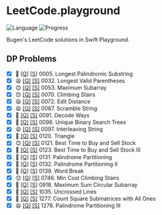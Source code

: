 # LeetCode.playground
![Language](https://img.shields.io/badge/Language-Swift%205.2-orange.svg)
![Progress](https://img.shields.io/badge/Count-20-orange.svg)

Bugen's LeetCode solutions in Swift Playground.
## DP Problems
- [X] 🔞 [[Q]](https://leetcode.com/problems/longest-palindromic-substring/) [[S]](.././LeetCode.playground/Pages/5-Longest%20Palindromic%20Substring.xcplaygroundpage/Contents.swift) 0005. Longest Palindromic Substring 
- [X] 😫 [[Q]](https://leetcode.com/problems/longest-valid-parentheses/) [[S]](.././LeetCode.playground/Pages/32-Longest%20Valid%20Parentheses.xcplaygroundpage/Contents.swift) 0032. Longest Valid Parentheses 
- [X] 😊 [[Q]](https://leetcode.com/problems/maximum-subarray/) [[S]](.././LeetCode.playground/Pages/53-Maximum%20Subarray.xcplaygroundpage/Contents.swift) 0053. Maximum Subarray 
- [X] 😊 [[Q]](https://leetcode.com/problems/climbing-stairs/) [[S]](.././LeetCode.playground/Pages/70-Climbing%20Stairs.xcplaygroundpage/Contents.swift) 0070. Climbing Stairs 
- [X] 😫 [[Q]](https://leetcode.com/problems/edit-distance/) [[S]](.././LeetCode.playground/Pages/72-Edit%20Distance.xcplaygroundpage/Contents.swift) 0072. Edit Distance 
- [X] 😫 [[Q]](https://leetcode.com/problems/scramble-string/) [[S]](.././LeetCode.playground/Pages/87-Scramble%20String.xcplaygroundpage/Contents.swift) 0087. Scramble String 
- [X] 🤨 [[Q]](https://leetcode.com/problems/decode-ways/) [[S]](.././LeetCode.playground/Pages/91-Decode%20Ways.xcplaygroundpage/Contents.swift) 0091. Decode Ways 
- [X] 🤨 [[Q]](https://leetcode.com/problems/unique-binary-search-trees/) [[S]](.././LeetCode.playground/Pages/96-Unique%20Binary%20Search%20Trees.xcplaygroundpage/Contents.swift) 0096. Unique Binary Search Trees 
- [X] 😫 [[Q]](https://leetcode.com/problems/interleaving-string/) [[S]](.././LeetCode.playground/Pages/97-Interleaving%20String.xcplaygroundpage/Contents.swift) 0097. Interleaving String 
- [X] 🤨 [[Q]](https://leetcode.com/problems/triangle/) [[S]](.././LeetCode.playground/Pages/120-Triangle.xcplaygroundpage/Contents.swift) 0120. Triangle 
- [X] 😊 [[Q]](https://leetcode.com/problems/best-time-to-buy-and-sell-stock/) [[S]](.././LeetCode.playground/Pages/121-Best%20Time%20to%20Buy%20and%20Sell%20Stock.xcplaygroundpage/Contents.swift) 0121. Best Time to Buy and Sell Stock 
- [X] 🔞 [[Q]](https://leetcode.com/problems/best-time-to-buy-and-sell-stock-iii/) [[S]](.././LeetCode.playground/Pages/123-Best%20Time%20to%20Buy%20and%20Sell%20Stock%20III.xcplaygroundpage/Contents.swift) 0123. Best Time to Buy and Sell Stock III 
- [X] 🤨 [[Q]](https://leetcode.com/problems/palindrome-partitioning/) [[S]](.././LeetCode.playground/Pages/131-Palindrome%20Partitioning.xcplaygroundpage/Contents.swift) 0131. Palindrome Partitioning 
- [X] 🔞 [[Q]](https://leetcode.com/problems/palindrome-partitioning-ii/) [[S]](.././LeetCode.playground/Pages/132-Palindrome%20Partitioning%20II.xcplaygroundpage/Contents.swift) 0132. Palindrome Partitioning II 
- [X] 🤨 [[Q]](https://leetcode.com/problems/word-break/) [[S]](.././LeetCode.playground/Pages/139-Word%20Break.xcplaygroundpage/Contents.swift) 0139. Word Break 
- [X] 😊 [[Q]](https://leetcode.com/problems/min-cost-climbing-stairs/) [[S]](.././LeetCode.playground/Pages/746-Min%20Cost%20Climbing%20Stairs.xcplaygroundpage/Contents.swift) 0746. Min Cost Climbing Stairs 
- [X] 🤨 [[Q]](https://leetcode.com/problems/maximum-sum-circular-subarray/) [[S]](.././LeetCode.playground/Pages/918-Maximum%20Sum%20Circular%20Subarray.xcplaygroundpage/Contents.swift) 0918. Maximum Sum Circular Subarray 
- [X] 🤨 [[Q]](https://leetcode.com/problems/uncrossed-lines/) [[S]](.././LeetCode.playground/Pages/1035-Uncrossed%20Lines.xcplaygroundpage/Contents.swift) 1035. Uncrossed Lines 
- [X] 🔞 [[Q]](https://leetcode.com/problems/count-square-submatrices-with-all-ones/) [[S]](.././LeetCode.playground/Pages/1277-Count%20Square%20Submatrices%20with%20All%20Ones.xcplaygroundpage/Contents.swift) 1277. Count Square Submatrices with All Ones 
- [X] 😫 [[Q]](https://leetcode.com/problems/palindrome-partitioning-iii/) [[S]](.././LeetCode.playground/Pages/1278-Palindrome%20Partitioning%20III.xcplaygroundpage/Contents.swift) 1278. Palindrome Partitioning III 
